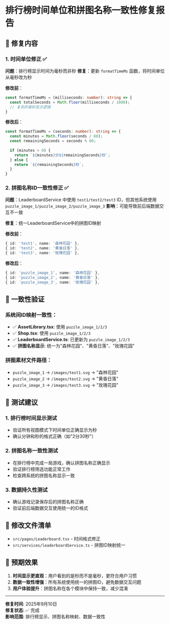 # 排行榜时间单位和拼图名称一致性修复报告

## 🎯 修复内容

### 1. 时间单位修正 ✅
**问题**：排行榜显示时间为毫秒而非秒
**修复**：更新 `formatTimeMs` 函数，将时间单位从毫秒改为秒

**修改前**：
```typescript
const formatTimeMs = (milliseconds: number): string => {
  const totalSeconds = Math.floor(milliseconds / 1000);
  // 复杂的毫秒显示逻辑
}
```

**修改后**：
```typescript
const formatTimeMs = (seconds: number): string => {
  const minutes = Math.floor(seconds / 60);
  const remainingSeconds = seconds % 60;
  
  if (minutes > 0) {
    return `${minutes}分${remainingSeconds}秒`;
  } else {
    return `${remainingSeconds}秒`;
  }
}
```

### 2. 拼图名称ID一致性修正 ✅
**问题**：LeaderboardService 中使用 `test1/test2/test3` ID，但其他系统使用 `puzzle_image_1/puzzle_image_2/puzzle_image_3`
**影响**：可能导致前后端数据交互不一致

**修复**：统一LeaderboardService中的拼图ID映射

**修改前**：
```typescript
{ id: 'test1', name: '森林花园' },
{ id: 'test2', name: '黄昏日落' },
{ id: 'test3', name: '玫瑰花园' },
```

**修改后**：
```typescript
{ id: 'puzzle_image_1', name: '森林花园' },
{ id: 'puzzle_image_2', name: '黄昏日落' },
{ id: 'puzzle_image_3', name: '玫瑰花园' },
```

## 🔄 一致性验证

### 系统间ID映射一致性：
- ✅ **AssetLibrary.tsx**: 使用 `puzzle_image_1/2/3`
- ✅ **Shop.tsx**: 使用 `puzzle_image_1/2/3`
- ✅ **LeaderboardService.ts**: 已更新为 `puzzle_image_1/2/3`
- ✅ **拼图名称显示**: 统一为"森林花园"、"黄昏日落"、"玫瑰花园"

### 拼图素材文件路径：
- `puzzle_image_1` → `/images/test1.svg` → "森林花园"
- `puzzle_image_2` → `/images/test2.svg` → "黄昏日落"  
- `puzzle_image_3` → `/images/test3.svg` → "玫瑰花园"

## 🧪 测试建议

### 1. 排行榜时间显示测试
- 验证所有视图模式下时间单位正确显示为秒
- 确认分钟和秒的格式正确（如"2分30秒"）

### 2. 拼图名称一致性测试
- 在排行榜中完成一局游戏，确认拼图名称正确显示
- 验证排行榜筛选功能正常工作
- 检查跨系统的拼图名称显示一致

### 3. 数据持久性测试
- 确认游戏记录保存后的拼图名称正确
- 验证前后端数据交互使用统一的ID格式

## 📁 修改文件清单
- `src/pages/Leaderboard.tsx` - 时间格式修正
- `src/services/leaderboardService.ts` - 拼图ID映射统一

## 🎉 预期效果
1. **时间显示更直观**：用户看到的是秒而不是毫秒，更符合用户习惯
2. **数据一致性增强**：所有系统使用统一的拼图ID，避免数据交互问题
3. **用户体验提升**：拼图名称在各个模块中保持一致，减少混淆

---
**修复时间**: 2025年9月10日  
**修复状态**: ✅ 完成  
**影响范围**: 排行榜显示、拼图名称映射、数据一致性
